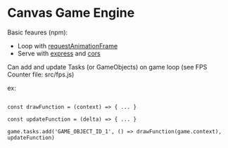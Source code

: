 # Canvas Game Engine

Basic feaures (npm):
* Loop with [requestAnimationFrame](https://developer.mozilla.org/en-US/docs/Web/API/window/requestAnimationFrame)
* Serve with [express](https://expressjs.com/) and [cors](https://www.npmjs.com/package/cors)

Can add and update Tasks (or GameObjects) on game loop (see FPS Counter file: src/fps.js)

ex:

```

const drawFunction = (context) => { ... }

const updateFunction = (delta) => { ... }

game.tasks.add('GAME_OBJECT_ID_1', () => drawFunction(game.context), updateFunction)

```



